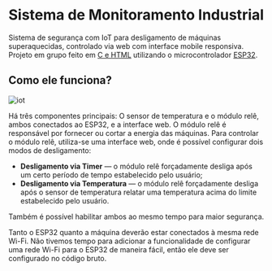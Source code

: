 # Sistema de Monitoramento Industrial
Sistema de segurança com IoT para desligamento de máquinas superaquecidas, controlado via web com interface mobile responsiva. Projeto em grupo feito em <ins>C e HTML</ins> utilizando o microcontrolador <ins>ESP32</ins>.

## Como ele funciona?
![iot](https://github.com/user-attachments/assets/13c1fc5b-dda7-4432-90f1-7d7edd46a558)

Há três componentes principais: O sensor de temperatura e o módulo relê, ambos conectados ao ESP32, e a interface web.
O módulo relê é responsável por fornecer ou cortar a energia das máquinas. Para controlar o módulo relê, utiliza-se uma interface web, onde é possível configurar dois modos de desligamento:
- **Desligamento via Timer** ― o módulo relê forçadamente desliga após um certo período de tempo estabelecido pelo usuário;
- **Desligamento via Temperatura** ― o módulo relê forçadamente desliga após o sensor de temperatura relatar uma temperatura acima do limite estabelecido pelo usuário.

Também é possível habilitar ambos ao mesmo tempo para maior segurança.

Tanto o ESP32 quanto a máquina deverão estar conectados à mesma rede Wi-Fi. Não tivemos tempo para adicionar a funcionalidade de configurar uma rede Wi-Fi para o ESP32 de maneira fácil, então ele deve ser configurado no código bruto.
